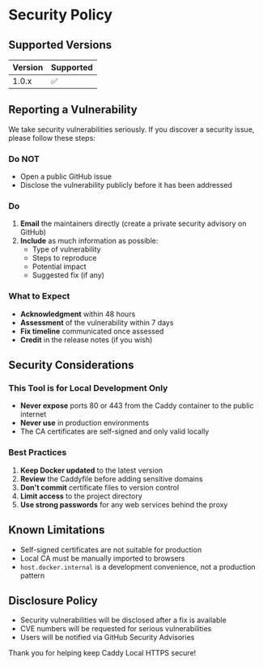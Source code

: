 # Security Policy

## Supported Versions

| Version | Supported          |
| ------- | ------------------ |
| 1.0.x   | :white_check_mark: |

## Reporting a Vulnerability

We take security vulnerabilities seriously. If you discover a security issue, please follow these steps:

### Do NOT

- Open a public GitHub issue
- Disclose the vulnerability publicly before it has been addressed

### Do

1. **Email** the maintainers directly (create a private security advisory on GitHub)
2. **Include** as much information as possible:
   - Type of vulnerability
   - Steps to reproduce
   - Potential impact
   - Suggested fix (if any)

### What to Expect

- **Acknowledgment** within 48 hours
- **Assessment** of the vulnerability within 7 days
- **Fix timeline** communicated once assessed
- **Credit** in the release notes (if you wish)

## Security Considerations

### This Tool is for Local Development Only

- **Never expose** ports 80 or 443 from the Caddy container to the public internet
- **Never use** in production environments
- The CA certificates are self-signed and only valid locally

### Best Practices

1. **Keep Docker updated** to the latest version
2. **Review** the Caddyfile before adding sensitive domains
3. **Don't commit** certificate files to version control
4. **Limit access** to the project directory
5. **Use strong passwords** for any web services behind the proxy

## Known Limitations

- Self-signed certificates are not suitable for production
- Local CA must be manually imported to browsers
- `host.docker.internal` is a development convenience, not a production pattern

## Disclosure Policy

- Security vulnerabilities will be disclosed after a fix is available
- CVE numbers will be requested for serious vulnerabilities
- Users will be notified via GitHub Security Advisories

Thank you for helping keep Caddy Local HTTPS secure!
